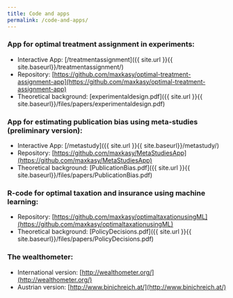 ```yaml
---
title: Code and apps
permalink: /code-and-apps/
---
```


### App for optimal treatment assignment in experiments:
* Interactive App: [/treatmentassignment]({{ site.url }}{{ site.baseurl}}/treatmentassignment/)
* Repository: [https://github.com/maxkasy/optimal-treatment-assignment-app](https://github.com/maxkasy/optimal-treatment-assignment-app)  
* Theoretical background: [experimentaldesign.pdf]({{ site.url }}{{ site.baseurl}}/files/papers/experimentaldesign.pdf) 


### App for estimating publication bias using meta-studies (preliminary version):
* Interactive App: [/metastudy]({{ site.url }}{{ site.baseurl}}/metastudy/)
* Repository: [https://github.com/maxkasy/MetaStudiesApp](https://github.com/maxkasy/MetaStudiesApp) 
* Theoretical background: [PublicationBias.pdf]({{ site.url }}{{ site.baseurl}}/files/papers/PublicationBias.pdf) 


### R-code for optimal taxation and insurance using machine learning:  
* Repository: [https://github.com/maxkasy/optimaltaxationusingML](https://github.com/maxkasy/optimaltaxationusingML)  
* Theoretical background: [PolicyDecisions.pdf]({{ site.url }}{{ site.baseurl}}/files/papers/PolicyDecisions.pdf) 


### The wealthometer:
* International version: [http://wealthometer.org/](http://wealthometer.org/)  
* Austrian version: [http://www.binichreich.at/](http://www.binichreich.at/)  


